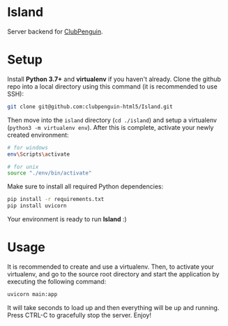 # Island
Server backend for [ClubPenguin](https://github.com/clubpenguin-html5/ClubPenguin).

# Setup
Install **Python 3.7+** and **virtualenv** if you haven't already. Clone the github repo into a local directory using this command (it is recommended to use SSH):
```bash
git clone git@github.com:clubpenguin-html5/Island.git 
```

Then move into the `island` directory (`cd ./island`) and setup a virtualenv (`python3 -m virtualenv env`).
After this is complete, activate your newly created environment:
```bash
# for windows
env\Scripts\activate

# for unix
source "./env/bin/activate"
```

Make sure to install all required Python dependencies:
```bash
pip install -r requirements.txt
pip install uvicorn
```
Your environment is ready to run **Island** :)

# Usage
It is recommended to create and use a virtualenv. Then, to activate your virtualenv, and go to the source root directory and start the application by executing the following command:
```bash
uvicorn main:app
```
It will take seconds to load up and then everything will be up and running. Press CTRL-C to gracefully stop the server.
Enjoy!
